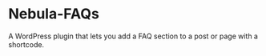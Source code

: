 # Nebula-FAQs

A WordPress plugin that lets you add a FAQ section to a post or page with a shortcode.
